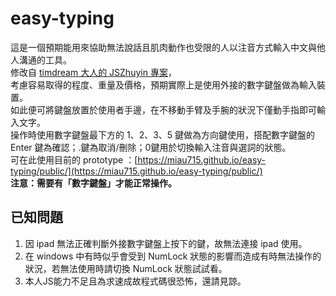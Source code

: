 # easy-typing

這是一個預期能用來協助無法說話且肌肉動作也受限的人以注音方式輸入中文與他人溝通的工具。  
修改自 [timdream 大人的 JSZhuyin 專案](https://github.com/timdream/jszhuyin)，  
考慮容易取得的程度、重量及價格，預期實際上是使用外接的數字鍵盤做為輸入裝置。  
如此便可將鍵盤放置於使用者手邊，在不移動手臂及手腕的狀況下僅動手指即可輸入文字。  
操作時使用數字鍵盤最下方的 1、2、3、5 鍵做為方向鍵使用，搭配數字鍵盤的 Enter 鍵為確認；.鍵為取消/刪除；0鍵用於切換輸入注音與選詞的狀態。  
可在此使用目前的 prototype ：[https://miau715.github.io/easy-typing/public/](https://miau715.github.io/easy-typing/public/)  
**注意：需要有「數字鍵盤」才能正常操作。**

## 已知問題
1. 因 ipad 無法正確判斷外接數字鍵盤上按下的鍵，故無法連接 ipad 使用。
2. 在 windows 中有時似乎會受到 NumLock 狀態的影響而造成有時無法操作的狀況，若無法使用時請切換 NumLock 狀態試試看。
3. 本人JS能力不足且為求速成故程式碼很恐怖，還請見諒。

